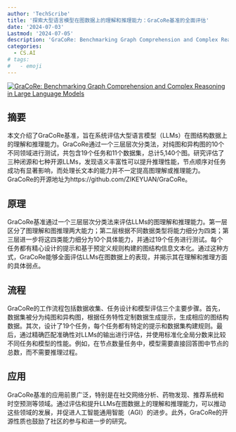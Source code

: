 ```yaml
---
author: 'TechScribe'
title: '探索大型语言模型在图数据上的理解和推理能力：GraCoRe基准的全面评估'
date: '2024-07-03'
Lastmod: '2024-07-05'
description: 'GraCoRe: Benchmarking Graph Comprehension and Complex Reasoning in Large Language Models'
categories:
  - CS.AI
# tags:
#   - emoji
---
```


[![GraCoRe: Benchmarking Graph Comprehension and Complex Reasoning in Large Language Models](https://arxiv-research-1301205113.cos.ap-guangzhou.myqcloud.com/images/2407.02936v1.pdf_0.jpg)](https://arxiv.org/abs/2407.02936v1)

## 摘要

本文介绍了GraCoRe基准，旨在系统评估大型语言模型（LLMs）在图结构数据上的理解和推理能力。GraCoRe通过一个三层层次分类法，对纯图和异构图的10个不同领域进行测试，共包含19个任务和11个数据集，总计5,140个图。研究评估了三种闭源和七种开源LLMs，发现语义丰富性可以提升推理性能，节点顺序对任务成功有显著影响，而处理长文本的能力并不一定提高图理解或推理能力。GraCoRe的开源地址为https://github.com/ZIKEYUAN/GraCoRe。<!--more-->

## 原理

GraCoRe基准通过一个三层层次分类法来评估LLMs的图理解和推理能力。第一层区分了图理解和图推理两大能力；第二层根据不同数据类型将能力细分为四类；第三层进一步将这四类能力细分为10个具体能力，并通过19个任务进行测试。每个任务都有精心设计的提示和基于预定义规则构建的图结构信息文本化。通过这种方式，GraCoRe能够全面评估LLMs在图数据上的表现，并揭示其在理解和推理方面的具体弱点。

## 流程

GraCoRe的工作流程包括数据收集、任务设计和模型评估三个主要步骤。首先，数据集被分为纯图和异构图，根据任务特性定制数据生成提示，生成相应的图结构数据。其次，设计了19个任务，每个任务都有特定的提示和数据集构建规则。最后，通过精确匹配准确性对LLMs的输出进行评估，并使用标准化全局分数来比较不同任务和模型的性能。例如，在节点数量任务中，模型需要直接回答图中节点的总数，而不需要推理过程。

## 应用

GraCoRe基准的应用前景广泛，特别是在社交网络分析、药物发现、推荐系统和时空预测等领域。通过评估和提升LLMs在图数据上的理解和推理能力，可以推动这些领域的发展，并促进人工智能通用智能（AGI）的进步。此外，GraCoRe的开源性质也鼓励了社区的参与和进一步的研究。